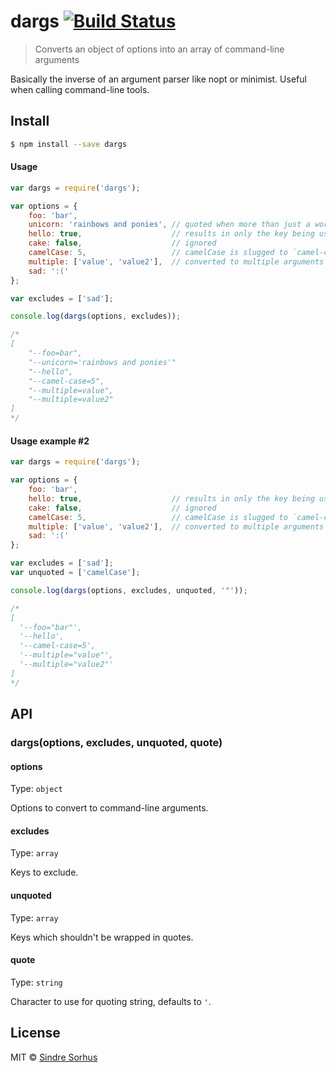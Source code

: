 # dargs [![Build Status](https://travis-ci.org/sindresorhus/dargs.svg?branch=master)](https://travis-ci.org/sindresorhus/dargs)

> Converts an object of options into an array of command-line arguments

Basically the inverse of an argument parser like nopt or minimist. Useful when calling command-line tools.


## Install

```sh
$ npm install --save dargs
```


#### Usage

```js
var dargs = require('dargs');

var options = {
	foo: 'bar',
	unicorn: 'rainbows and ponies', // quoted when more than just a word
	hello: true,                    // results in only the key being used
	cake: false,                    // ignored
	camelCase: 5,                   // camelCase is slugged to `camel-case`
	multiple: ['value', 'value2'],  // converted to multiple arguments
	sad: ':('
};

var excludes = ['sad'];

console.log(dargs(options, excludes));

/*
[
	"--foo=bar",
	"--unicorn='rainbows and ponies'"
	"--hello",
	"--camel-case=5",
	"--multiple=value",
	"--multiple=value2"
]
*/
```

#### Usage example #2
```js
var dargs = require('dargs');

var options = {
	foo: 'bar',
	hello: true,                    // results in only the key being used
	cake: false,                    // ignored
	camelCase: 5,                   // camelCase is slugged to `camel-case`
	multiple: ['value', 'value2'],  // converted to multiple arguments
	sad: ':('
};

var excludes = ['sad'];
var unquoted = ['camelCase'];

console.log(dargs(options, excludes, unquoted, '"'));

/*
[
  '--foo="bar"',
  '--hello',
  '--camel-case=5',
  '--multiple="value"',
  '--multiple="value2"' 
]
*/
```

## API

### dargs(options, excludes, unquoted, quote)

#### options

Type: `object`

Options to convert to command-line arguments.

#### excludes

Type: `array`

Keys to exclude.

#### unquoted

Type: `array`

Keys which shouldn't be wrapped in quotes.

#### quote

Type: `string`

Character to use for quoting string, defaults to `'`.


## License

MIT © [Sindre Sorhus](http://sindresorhus.com)
